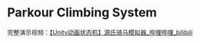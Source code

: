 # Parkour Climbing System

完整演示视频：[【Unity动画状态机】源氏骑马模拟器_哔哩哔哩_bilibili](https://www.bilibili.com/video/BV1NptGzPEyd/)

